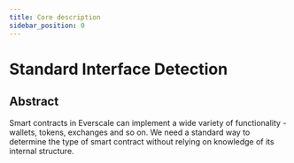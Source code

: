 ```yaml
---
title: Core description
sidebar_position: 0
---
```


# Standard Interface Detection

## Abstract

Smart contracts in Everscale can implement a wide variety of functionality - wallets, tokens, exchanges and so on.
We need a standard way to determine the type of smart contract without relying on knowledge of its internal structure.

